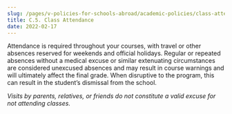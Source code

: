 ```yaml
---
slug: /pages/v-policies-for-schools-abroad/academic-policies/class-attendance
title: C.5. Class Attendance
date: 2022-02-17
---
```

Attendance is required throughout your courses, with travel or other absences reserved for weekends and official holidays. Regular or repeated absences without a medical excuse or similar extenuating circumstances are considered unexcused absences and may result in course warnings and will ultimately affect the final grade. When disruptive to the program, this can result in the student’s dismissal from the school. 

_Visits by parents, relatives, or friends do not constitute a valid excuse for not attending classes._